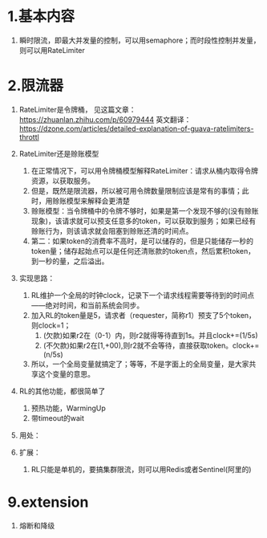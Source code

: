 # 1.基本内容
1.  瞬时限流，即最大并发量的控制，可以用semaphore；而时段性控制并发量，则可以用RateLimiter


# 2.限流器
1.  RateLimiter是令牌桶，
    见这篇文章：https://zhuanlan.zhihu.com/p/60979444
    英文翻译：https://dzone.com/articles/detailed-explanation-of-guava-ratelimiters-throttl
   
2.  RateLimiter还是赊账模型
    1.  在正常情况下，可以用令牌桶模型解释RateLimiter：请求从桶内取得令牌资源，以获取服务。
    2.  但是，既然是限流器，所以被可用令牌数量限制应该是常有的事情；此时，用赊账模型来解释会更清楚
    3.  赊账模型：当令牌桶中的令牌不够时，如果是第一个发现不够的(没有赊账现象)，该请求就可以预支任意多的token，可以获取到服务；如果已经有赊账行为，则该请求就会阻塞到赊账还清的时间点。
    2.  第二：如果token的消费率不高时，是可以储存的，但是只能储存一秒的token量；储存起始点可以是任何还清账款的token点，然后累积token，到一秒的量，之后溢出。
3.  实现思路：
    1.  RL维护一个全局的时钟clock，记录下一个请求线程需要等待到的时间点——绝对时间，和当前系统会同步。
    2.  加入RL的token量是5，请求者（requester，简称r1）预支了5个token，则clock=1；
        1.  (欠款)如果r2在（0-1）内，则r2就得等待直到1s。并且clock+=(1/5s)
        2.  (不欠款)如果r2在[1,+00),则r2就不会等待，直接获取token。clock+=(n/5s)
    3.  所以，一个全局变量就搞定了；等等，不是字面上的全局变量，是大家共享这个变量的意思。

4.  RL的其他功能，都很简单了
    1.  预热功能，WarmingUp
    2.  带timeout的wait

5.  用处：
    

6.  扩展：
    1.  RL只能是单机的，要搞集群限流，则可以用Redis或者Sentinel(阿里的)
    
        
        

# 9.extension
1.  熔断和降级